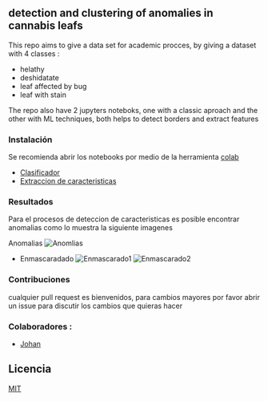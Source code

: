 ## detection and clustering of anomalies in cannabis leafs

This repo aims to give a data set for academic procces, by giving a dataset with 4 classes :
 - helathy
 - deshidatate 
 - leaf affected by bug 
 - leaf with stain
 
The repo also have 2 jupyters noteboks, one with a classic aproach and the other with ML techniques, both helps to detect borders and extract features 

### Instalación 
Se recomienda abrir los notebooks por medio de la herramienta [colab](https://colab.research.google.com/)

- [Clasificador](https://colab.research.google.com/drive/1-MD-6-0SizOh9K1R4cJwd2wmNjVKEktk)
- [Extraccion de caracteristicas](https://colab.research.google.com/drive/1neMXQf0tRO6G0GM514OIWS_qhzyNPgog)

### Resultados
 Para el procesos de deteccion de caracteristicas es posible encontrar anomalias como lo muestra la siguiente imagenes

Anomalias
![Anomlias](https://raw.githubusercontent.com/joaramirezra/ClasificadorHojasCanabis/master/Imagenes/Contorno.png)

* Enmascaradado
![Enmascarado1](https://raw.githubusercontent.com/joaramirezra/ClasificadorHojasCanabis/master/Imagenes/Enmascarada.png)
![Enmascarado2](https://raw.githubusercontent.com/joaramirezra/ClasificadorHojasCanabis/master/Imagenes/Suavizada.png)




### Contribuciones
cualquier pull request es bienvenidos, para cambios mayores por favor abrir un issue para discutir los cambios que quieras hacer
### Colaboradores :
- [Johan](https://github.com/joaramirezra/)
## Licencia
[MIT](https://choosealicense.com/licenses/mit/)
